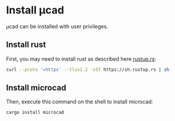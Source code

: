 # Install µcad

µcad can be installed with user privileges.

## Install rust

First, you may need to install rust as described here
[rustup.rs](https://rustup.rs/):

```sh
curl --proto '=https' --tlsv1.2 -sSf https://sh.rustup.rs | sh
```

## Install microcad

Then, execute this command on the shell to install microcad:

```sh
cargo install microcad
```
